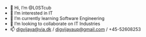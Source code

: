 - 👋 Hi, I’m @L0STcub
- 👀 I’m interested in IT
- 🌱 I’m currently learning Software Engineering
- 💞️ I’m looking to collaborate on IT Industries
- 📫 digvijaya@via.dk / digvijayaup@gmail.com / +45-52608253

<!---
L0STcub/L0STcub is a ✨ special ✨ repository because its `README.md` (this file) appears on your GitHub profile.
You can click the Preview link to take a look at your changes.
--->

